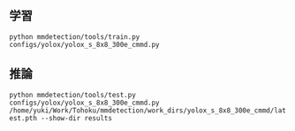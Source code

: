 ## 学習
`python mmdetection/tools/train.py configs/yolox/yolox_s_8x8_300e_cmmd.py`

## 推論
`python mmdetection/tools/test.py configs/yolox/yolox_s_8x8_300e_cmmd.py /home/yuki/Work/Tohoku/mmdetection/work_dirs/yolox_s_8x8_300e_cmmd/latest.pth --show-dir results`